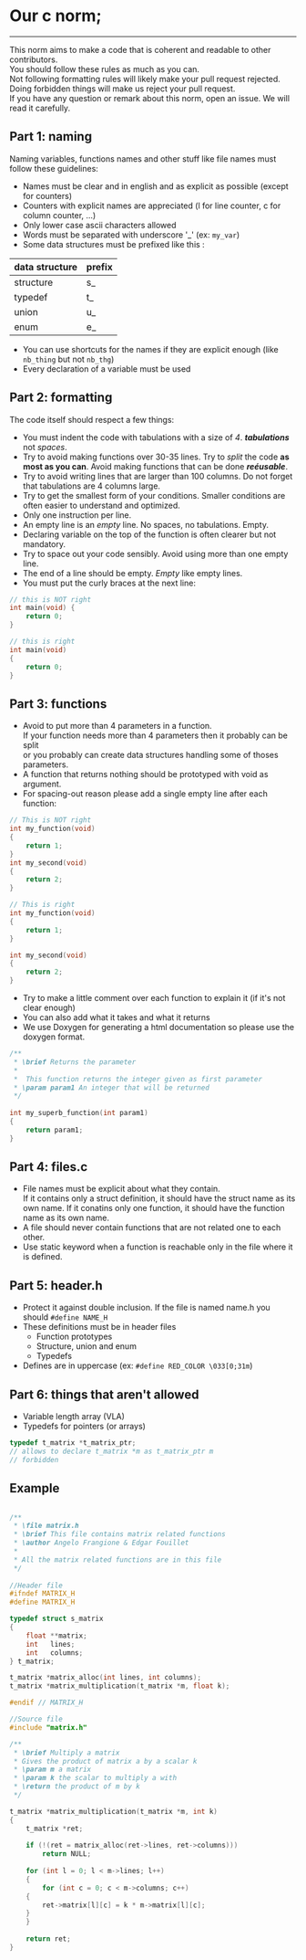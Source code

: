 # Our c norm;
--------------------------------------------------

This norm aims to make a code that is coherent and readable to other contributors.  
You should follow these rules as much as you can.  
Not following formatting rules will likely make your pull request rejected.  
Doing forbidden things will make us reject your pull request.  
If you have any question or remark about this norm, open an issue. We will read it carefully.

## Part 1: naming
Naming variables, functions names and other stuff like file names must follow these guidelines:

* Names must be clear and in english and as explicit as possible (except for counters)
* Counters with explicit names are appreciated (l for line counter, c for column counter, ...)
* Only lower case ascii characters allowed
* Words must be separated with underscore '\_' (ex: `my_var`)
* Some data structures must be prefixed like this :

|data structure|prefix|
|---------|---|
|structure|s_ |
|typedef  |t_ |
|union    |u_ |
|enum     |e_ |

* You can use shortcuts for the names if they are explicit enough (like `nb_thing` but not `nb_thg`)
* Every declaration of a variable must be used

## Part 2: formatting
The code itself should respect a few things:

* You must indent the code with tabulations with a size of _4_. ___tabulations___ not _spaces_.
* Try to avoid making functions over 30-35 lines. Try to _split_ the code **as most as you can**. Avoid making functions that can be done ___reéusable___.
* Try to avoid writing lines that are larger than 100 columns. Do not forget that tabulations are 4 columns large.
* Try to get the smallest form of your conditions. Smaller conditions are often easier to understand and optimized.
* Only one instruction per line.
* An empty line is an _empty_ line. No spaces, no tabulations. Empty.
* Declaring variable on the top of the function is often clearer but not mandatory.
* Try to space out your code sensibly. Avoid using more than one empty line.
* The end of a line should be empty. _Empty_ like empty lines.
* You must put the curly braces at the next line:

```C
// this is NOT right
int main(void) {
	return 0;
}

// this is right
int main(void)
{
	return 0;
}

```

## Part 3: functions

* Avoid to put more than 4 parameters in a function.  
  If your function needs more than 4 parameters then it probably can be split  
  or you probably can create data structures handling some of thoses parameters.
* A function that returns nothing should be prototyped with void as argument.
* For spacing-out reason please add a single empty line after each function:

```C
// This is NOT right
int my_function(void)
{
	return 1;
}
int my_second(void)
{
	return 2;
}

// This is right
int my_function(void)
{
	return 1;
}

int my_second(void)
{
	return 2;
}

```
* Try to make a little comment over each function to explain it (if it's not clear enough)
* You can also add what it takes and what it returns
* We use Doxygen for generating a html documentation so please use the doxygen format.

```C
/**
 * \brief Returns the parameter
 *
 *  This function returns the integer given as first parameter
 * \param param1 An integer that will be returned
 */
 
int my_superb_function(int param1)
{
	return param1;
}
```

## Part 4: files.c

* File names must be explicit about what they contain.  
  If it contains only a struct definition, it should have the struct name as its own name.
  If it conatins only one function, it should have the function name as its own name.
* A file should never contain functions that are not related one to each other.
* Use static keyword when a function is reachable only in the file where it is defined.

## Part 5: header.h

* Protect it against double inclusion.
  If the file is named name.h you should `#define NAME_H`
* These definitions must be in header files
  * Function prototypes
  * Structure, union and enum
  * Typedefs
* Defines are in uppercase (ex: `#define RED_COLOR \033[0;31m`)

## Part 6: things that aren't allowed

* Variable length array (VLA)
* Typedefs for pointers (or arrays)
```C
typedef t_matrix *t_matrix_ptr;
// allows to declare t_matrix *m as t_matrix_ptr m
// forbidden
```

## Example

```C

/**
 * \file matrix.h
 * \brief This file contains matrix related functions
 * \author Angelo Frangione & Edgar Fouillet
 *
 * All the matrix related functions are in this file 
 */
 
//Header file
#ifndef MATRIX_H
#define MATRIX_H

typedef struct s_matrix
{
    float **matrix;
    int   lines;
    int   columns;
} t_matrix;

t_matrix *matrix_alloc(int lines, int columns);
t_matrix *matrix_multiplication(t_matrix *m, float k);

#endif // MATRIX_H

//Source file
#include "matrix.h"

/**
 * \brief Multiply a matrix
 * Gives the product of matrix a by a scalar k
 * \param m a matrix
 * \param k the scalar to multiply a with
 * \return the product of m by k
 */

t_matrix *matrix_multiplication(t_matrix *m, int k)
{
    t_matrix *ret;
    
    if (!(ret = matrix_alloc(ret->lines, ret->columns)))
        return NULL;
    
    for (int l = 0; l < m->lines; l++)
    {
        for (int c = 0; c < m->columns; c++)
	{
	    ret->matrix[l][c] = k * m->matrix[l][c];
	}
    }
    
    return ret;
}
```
